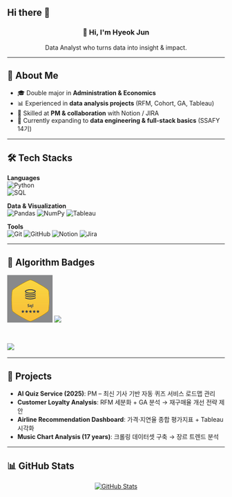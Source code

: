 ## Hi there 👋

<div align="center">

### 👋 Hi, I'm Hyeok Jun  
Data Analyst who turns data into insight & impact.  


</div>

---

## 🧠 About Me
- 🎓 Double major in **Administration & Economics** 
- 📊 Experienced in **data analysis projects** (RFM, Cohort, GA, Tableau)  
- 🤝 Skilled at **PM & collaboration** with Notion / JIRA  
- 🌱 Currently expanding to **data engineering & full-stack basics** (SSAFY 14기)  

---

## 🛠 Tech Stacks

**Languages**  
![Python](https://img.shields.io/badge/Python-3776AB?logo=python&logoColor=white)  
![SQL](https://img.shields.io/badge/SQL-4479A1?logo=postgresql&logoColor=white)  

**Data & Visualization**  
![Pandas](https://img.shields.io/badge/Pandas-150458?logo=pandas&logoColor=white)
![NumPy](https://img.shields.io/badge/Numpy-013243?logo=numpy&logoColor=white)
![Tableau](https://img.shields.io/badge/Tableau-E97627?logo=tableau&logoColor=white)  

**Tools**  
![Git](https://img.shields.io/badge/Git-F05032?logo=git&logoColor=white)
![GitHub](https://img.shields.io/badge/GitHub-181717?logo=github&logoColor=white)
![Notion](https://img.shields.io/badge/Notion-000000?logo=notion&logoColor=white)
![Jira](https://img.shields.io/badge/Jira-0052CC?logo=jira&logoColor=white)  

---

## 🏅 Algorithm Badges

<div align="left">

<!-- 해커랭크 캡쳐 이미지 -->
<img src="./image/hackerrank_sql.png" alt="HackerRank SQL Badge" height="110"/>

<!-- 해커랭크 텍스트 뱃지 -->
<a href="https://www.hackerrank.com/yuwolxx">
  <img src="https://img.shields.io/badge/HackerRank-SQL%20Badge-2EC866?logo=hackerrank&logoColor=white" height="30"/>
</a>


&nbsp;&nbsp;

<!-- 백준 티어 뱃지 -->
<a href="https://solved.ac/profile/gurwns199">
  <img src="http://mazassumnida.wtf/api/v2/generate_badge?boj=gurwns199" height="100"/>
</a>

</div>




---

## 💼 Projects
- **AI Quiz Service (2025)**: PM – 최신 기사 기반 자동 퀴즈 서비스 로드맵 관리  
- **Customer Loyalty Analysis**: RFM 세분화 + GA 분석 → 재구매율 개선 전략 제안  
- **Airline Recommendation Dashboard**: 가격·지연율 종합 평가지표 + Tableau 시각화  
- **Music Chart Analysis (17 years)**: 크롤링 데이터셋 구축 → 장르 트렌드 분석  

---

## 📊 GitHub Stats
<div align="center">

[![GitHub Stats](https://github-readme-stats.vercel.app/api?username=yuwolxx&show_icons=true&theme=default)](https://github.com/anuraghazra/github-readme-stats)

</div>
